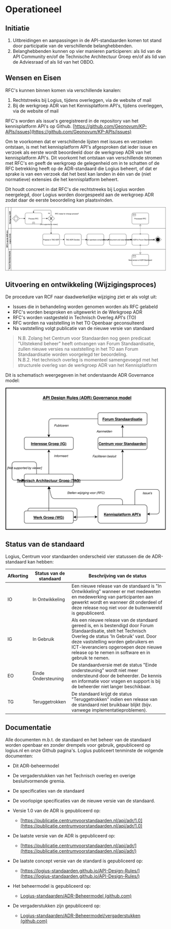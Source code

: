 # Operationeel

## Initiatie

1. Uitbreidingen en aanpassingen in de API-standaarden komen tot stand door participatie van de verschillende belanghebbenden.
2. Belanghebbenden kunnen op vier manieren participeren: als lid van de API Community en/of de Technische Architectuur Groep en/of als lid van de Adviesraad of als lid van het OBDO.

## Wensen en Eisen

RFC&#39;s kunnen binnen komen via verschillende kanalen:

1. Rechtstreeks bij Logius, tijdens overleggen, via de website of mail
2. Bij de werkgroep ADR van het Kennisplatform API&#39;s, tijdens overleggen, via de website of mail

RFC&#39;s worden als issue&#39;s geregistreerd in de repository van het kennisplatform API&#39;s op Github. [https://github.com/Geonovum/KP-APIs/issues](https://github.com/Geonovum/KP-APIs/issues)

Om te voorkomen dat er verschillende lijsten met issues en verzoeken ontstaan, is met het kennisplatform API&#39;s afgesproken dat ieder issue en verzoek als eerste wordt beoordeeld door de werkgroep ADR van het kennisplatform API&#39;s. Dit voorkomt het ontstaan van verschillende stromen met RFC&#39;s en geeft de werkgroep de gelegenheid om in te schatten of de RFC betrekking heeft op de ADR-standaard die Logius beheert, of dat er sprake is van een verzoek dat het best kan landen in één van de (niet normatieve) extensies die het kennisplatform beheert.

Dit houdt concreet in dat RFC&#39;s die rechtstreeks bij Logius worden neergelegd, door Logius worden doorgespeeld aan de werkgroep ADR zodat daar de eerste beoordeling kan plaatsvinden.

![ADR RFC Procesmodel](media/ADR_Governance-RFC_Process.svg "ADR RFC Procesmodel")

## Uitvoering en ontwikkeling (Wijzigingsproces)

De procedure van RCF naar daadwerkelijke wijziging ziet er als volgt uit:

- Issues die in behandeling worden genomen worden als RFC gelabeld
- RFC&#39;s worden besproken en uitgewerkt in de Werkgroep ADR
- RFC&#39;s worden vastgesteld in Technisch Overleg API&#39;s (TO)
- RFC worden na vaststelling in het TO Openbaar geconsulteerd
- Na vaststelling volgt publicatie van de nieuwe versie van standaard

> N.B. Zolang het Centrum voor Standaarden nog geen predicaat &quot;Uitstekend beheer&quot; heeft ontvangen van Forum Standaardisatie, zullen nieuwe versies na vaststelling in het TO aan Forum Standaardisatie worden voorgelegd ter beoordeling.  
> N.B.2. Het technisch overleg is momenteel samengevoegd met het structurele overleg van de werkgroep ADR van het Kennisplatform

Dit is schematisch weergegeven in het onderstaande ADR Governance model:  

![ADR Governance model](media/ADR_Governance_model.svg "ADR Governance model")

## Status van de standaard

Logius, Centrum voor standaarden onderscheid vier statussen die de ADR-standaard kan hebben:

| Afkorting | Status van de standaard | Beschrijving van de status                                                                                                                                                                                                                                                                           |
|-----------|-------------------------|------------------------------------------------------------------------------------------------------------------------------------------------------------------------------------------------------------------------------------------------------------------------------------------------------|
| IO        | In Ontwikkeling         | Een nieuwe release van de standaard is "In Ontwikkeling" wanneer er met medeweten en medewerking van participanten aan gewerkt wordt en wanneer dit onderdeel of deze release nog niet voor de buitenwereld is gepubliceerd.                                                                         |
| IG        | In Gebruik              | Als een nieuwe release van de standaard gereed is, en is bestendigd door Forum Standaardisatie, stelt het Technisch Overleg de status 'In Gebruik' vast. Door deze vaststelling worden gebruikers en ICT-leveranciers opgeroepen deze nieuwe release op te nemen in software en in gebruik te nemen. |
| EO        | Einde Ondersteuning     | De standaardversie met de status "Einde ondersteuning" wordt niet meer ondersteund door de beheerder. De kennis en informatie voor vragen en support is bij de beheerder niet langer beschikbaar.                                                                                                    |
| TG        | Teruggetrokken          | De standaard krijgt de status "Teruggetrokken" indien een release van de standaard niet bruikbaar blijkt (bijv. vanwege implementatieproblemen).                                                                                                                                                     |

## Documentatie

Alle documenten m.b.t. de standaard en het beheer van de standaard worden openbaar en zonder drempels voor gebruik, gepubliceerd op logius.nl en onze Github pagina&#39;s. Logius publiceert tenminste de volgende documenten:

- Dit ADR-beheermodel
- De vergaderstukken van het Technisch overleg en overige besluitvormende gremia.
- De specificaties van de standaard
- De voorlopige specificaties van de nieuwe versie van de standaard.

- Versie 1.0 van de ADR is gepubliceerd op:  
  - [https://publicatie.centrumvoorstandaarden.nl/api/adr/1.0](https://publicatie.centrumvoorstandaarden.nl/api/adr/1.0)  
- De laatste versie van de ADR is gepubliceerd op:  
  - [https://publicatie.centrumvoorstandaarden.nl/api/adr/](https://publicatie.centrumvoorstandaarden.nl/api/adr/)  
- De laatste concept versie van de standard is gepubliceerd op:  
  - [https://logius-standaarden.github.io/API-Design-Rules/](https://logius-standaarden.github.io/API-Design-Rules/)  
- Het beheermodel is gepubliceerd op:  
  - [Logius-standaarden/ADR-Beheermodel (github.com)](https://github.com/Logius-standaarden/ADR-Beheermodel)  
- De vergaderstukken zijn gepubliceerd op:  
  - [Logius-standaarden/ADR-Beheermodel/vergaderstukken (github.com)](https://github.com/Logius-standaarden/ADR-Beheermodel/tree/develop/vergaderstukken)  

